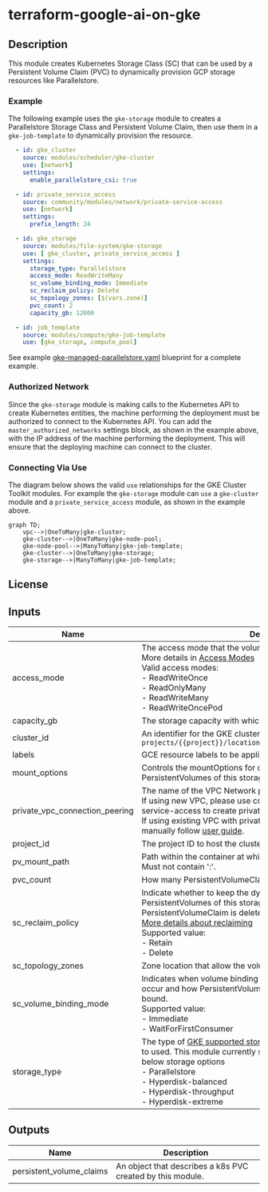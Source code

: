 # terraform-google-ai-on-gke

## Description

This module creates Kubernetes Storage Class (SC) that can be used by a Persistent Volume Claim (PVC)
to dynamically provision GCP storage resources like Parallelstore.

### Example

The following example uses the `gke-storage` module to creates a Parallelstore Storage Class and Persistent Volume Claim,
then use them in a `gke-job-template` to dynamically provision the resource.

```yaml
  - id: gke_cluster
    source: modules/scheduler/gke-cluster
    use: [network]
    settings:
      enable_parallelstore_csi: true

  - id: private_service_access
    source: community/modules/network/private-service-access
    use: [network]
    settings:
      prefix_length: 24

  - id: gke_storage
    source: modules/file-system/gke-storage
    use: [ gke_cluster, private_service_access ]
    settings:
      storage_type: Parallelstore
      access_mode: ReadWriteMany
      sc_volume_binding_mode: Immediate
      sc_reclaim_policy: Delete
      sc_topology_zones: [$(vars.zone)]
      pvc_count: 2
      capacity_gb: 12000

  - id: job_template
    source: modules/compute/gke-job-template
    use: [gke_storage, compute_pool]
```

See example
[gke-managed-parallelstore.yaml](../../../examples/README.md#gke-managed-parallelstoreyaml--) blueprint
for a complete example.

### Authorized Network

Since the `gke-storage` module is making calls to the Kubernetes API
to create Kubernetes entities, the machine performing the deployment must be
authorized to connect to the Kubernetes API. You can add the
`master_authorized_networks` settings block, as shown in the example above, with
the IP address of the machine performing the deployment. This will ensure that
the deploying machine can connect to the cluster.

### Connecting Via Use

The diagram below shows the valid `use` relationships for the GKE Cluster Toolkit
modules. For example the `gke-storage` module can `use` a
`gke-cluster` module and a `private_service_access` module, as shown in the example above.

```mermaid
graph TD;
    vpc-->|OneToMany|gke-cluster;
    gke-cluster-->|OneToMany|gke-node-pool;
    gke-node-pool-->|ManyToMany|gke-job-template;
    gke-cluster-->|OneToMany|gke-storage;
    gke-storage-->|ManyToMany|gke-job-template;
```

## License

<!-- BEGINNING OF PRE-COMMIT-TERRAFORM DOCS HOOK -->
## Inputs

| Name | Description | Type | Default | Required |
|------|-------------|------|---------|:--------:|
| access\_mode | The access mode that the volume can be mounted to the host/pod. More details in [Access Modes](https://kubernetes.io/docs/concepts/storage/persistent-volumes/#access-modes)<br>Valid access modes:<br>- ReadWriteOnce<br>- ReadOnlyMany<br>- ReadWriteMany<br>- ReadWriteOncePod | `string` | n/a | yes |
| capacity\_gb | The storage capacity with which to create the persistent volume. | `number` | n/a | yes |
| cluster\_id | An identifier for the GKE cluster in the format `projects/{{project}}/locations/{{location}}/clusters/{{cluster}}` | `string` | n/a | yes |
| labels | GCE resource labels to be applied to resources. Key-value pairs. | `map(string)` | n/a | yes |
| mount\_options | Controls the mountOptions for dynamically provisioned PersistentVolumes of this storage class. | `string` | `null` | no |
| private\_vpc\_connection\_peering | The name of the VPC Network peering connection.<br>If using new VPC, please use community/modules/network/private-service-access to create private-service-access and<br>If using existing VPC with private-service-access enabled, set this manually follow [user guide](https://cloud.google.com/parallelstore/docs/vpc). | `string` | `null` | no |
| project\_id | The project ID to host the cluster in. | `string` | n/a | yes |
| pv\_mount\_path | Path within the container at which the volume should be mounted. Must not contain ':'. | `string` | `"/data"` | no |
| pvc\_count | How many PersistentVolumeClaims that will be created | `number` | `1` | no |
| sc\_reclaim\_policy | Indicate whether to keep the dynamically provisioned PersistentVolumes of this storage class after the bound PersistentVolumeClaim is deleted.<br>[More details about reclaiming](https://kubernetes.io/docs/concepts/storage/persistent-volumes/#reclaiming)<br>Supported value:<br>- Retain<br>- Delete | `string` | n/a | yes |
| sc\_topology\_zones | Zone location that allow the volumes to be dynamically provisioned. | `list(string)` | `null` | no |
| sc\_volume\_binding\_mode | Indicates when volume binding and dynamic provisioning should occur and how PersistentVolumeClaims should be provisioned and bound.<br>Supported value:<br>- Immediate<br>- WaitForFirstConsumer | `string` | `"WaitForFirstConsumer"` | no |
| storage\_type | The type of [GKE supported storage options](https://cloud.google.com/kubernetes-engine/docs/concepts/storage-overview)<br>to used. This module currently support dynamic provisioning for the below storage options<br>- Parallelstore<br>- Hyperdisk-balanced<br>- Hyperdisk-throughput<br>- Hyperdisk-extreme | `string` | n/a | yes |

## Outputs

| Name | Description |
|------|-------------|
| persistent\_volume\_claims | An object that describes a k8s PVC created by this module. |

<!-- END OF PRE-COMMIT-TERRAFORM DOCS HOOK -->
